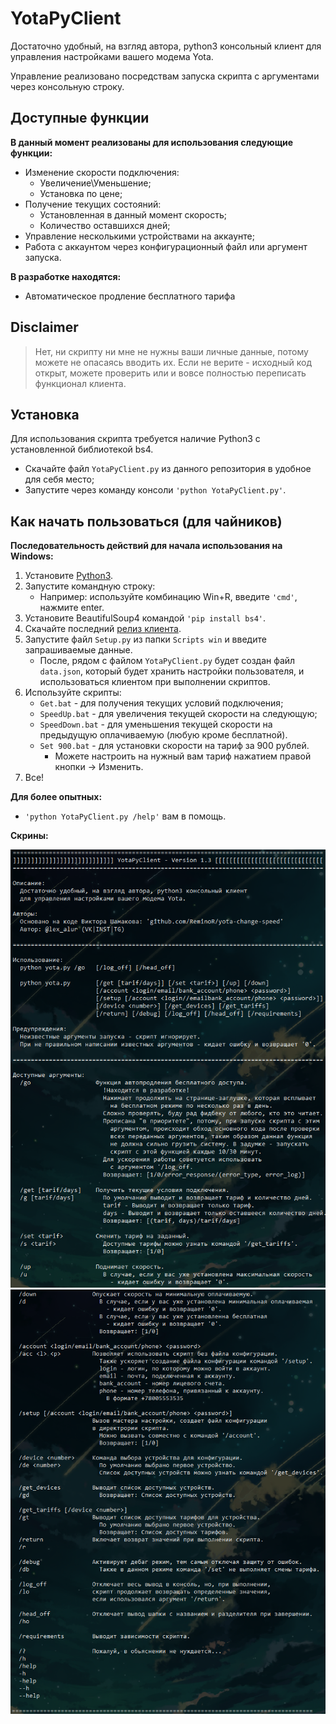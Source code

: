 # YotaPyClient

Достаточно удобный, на взгляд автора, python3 консольный клиент для управления настройками вашего модема Yota.

Управление реализовано посредствам запуска скрипта с аргументами через консольную строку.

## Доступные функции

**В данный момент реализованы для использования следующие функции:**

- Изменение скорости подключения:
    - Увеличение\Уменьшение;
    - Установка по цене;
- Получение текущих состояний:
    - Установленная в данный момент скорость;
    - Количество оставшихся дней;
- Управление несколькими устройствами на аккаунте;
- Работа с аккаунтом через конфигурационный файл или аргумент запуска.

**В разработке находятся:**

- Автоматическое продление бесплатного тарифа

## Disclaimer

> Нет, ни скрипту ни мне не нужны ваши личные данные, потому можете не опасаясь вводить их. Если не верите - исходный код открыт, можете проверить или и вовсе полностью переписать функционал клиента.

## Установка

Для использования скрипта требуется наличие Python3 с установленной библиотекой bs4.

- Cкачайте файл `YotaPyClient.py` из данного репозитория в удобное для себя место;
- Запустите через команду консоли `'python YotaPyClient.py'`.

## Как начать пользоваться (для чайников)

**Последовательность действий для начала использования на Windows:**

1. Установите [Python3](https://www.python.org/ftp/python/3.8.3/python-3.8.3-amd64-webinstall.exe).
2. Запустите командную строку:
    - Например: используйте комбинацию Win+R, введите `'cmd'`, нажмите enter.
3. Установите BeautifulSoup4 командой `'pip install bs4'`.
4. Скачайте последний [релиз клиента](https://github.com/Lex-alur/YotaPyClient/releases/download/1.3/YotaPyClient_ver1.3.zip).
5. Запустите файл `Setup.py` из папки `Scripts win` и введите запрашиваемые данные.
    - После, рядом с файлом `YotaPyClient.py` будет создан файл `data.json`, который будет хранить настройки пользователя, и использоваться клиентом при выполнении скриптов.
6. Используйте скрипты:
    - `Get.bat` - для получения текущих условий подключения;
    - `SpeedUp.bat` - для увеличения текущей скорости на следующую;
    - `SpeedDown.bat` - для уменьшения текущей скорости на предыдущую оплачиваемую (любую кроме бесплатной).
    - `Set 900.bat` - для установки скорости на тариф за 900 рублей.
        - Можете настроить на нужный вам тариф нажатием правой кнопки → Изменить.
7. Все!

**Для более опытных:**

- `'python YotaPyClient.py /help'` вам в помощь.

**Скрины:**

![](https://github.com/Lex-alur/YotaPyClient/blob/master/Screenshots/1.png "Первая часть хелпа")
![](https://github.com/Lex-alur/YotaPyClient/blob/master/Screenshots/2.png "Вторая часть хэлпа")
